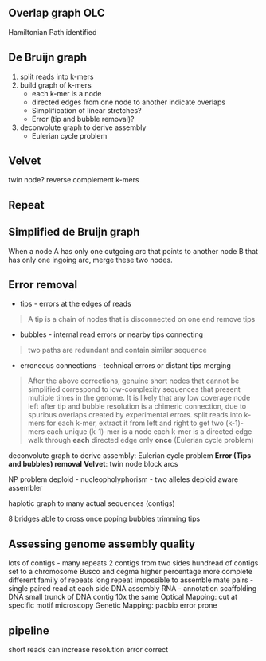 ## Overlap graph OLC
Hamiltonian Path identified
## De Bruijn graph
1. split reads into k-mers
2. build graph of k-mers
	* each k-mer is a node
	* directed edges from one node to another indicate overlaps
	* Simplification of linear stretches?
	* Error (tip and bubble removal)?
3. deconvolute graph to derive assembly
	* Eulerian cycle problem
## Velvet
twin node?
reverse complement k-mers
## Repeat

## Simplified de Bruijn graph
When a node A has only one outgoing arc that points to another node B that has only one ingoing arc, merge these two nodes.
## Error removal
* tips - errors at the edges of reads
> A tip is a chain of nodes that is disconnected on one end
> remove tips
* bubbles - internal read errors or nearby tips connecting
> two paths are redundant and contain similar sequence
* erroneous connections - technical errors or distant tips merging
> After the above corrections, genuine short nodes that cannot be simplified correspond to low-complexity sequences that present multiple times in the genome.
> It is likely that any low coverage node left after tip and bubble resolution is a chimeric connection, due to spurious overlaps created by experimental errors.
split reads into k-mers
for each k-mer, extract it from left and right to get two (k-1)-mers
each unique (k-1)-mer is a node
each k-mer is a directed edge 
walk through **each** directed edge only **once** (Eulerian cycle problem)

deconvolute graph to derive assembly: Eulerian cycle problem
**Error (Tips and bubbles) removal**
**Velvet**: twin node block arcs 


NP problem 
deploid - nucleopholyphorism - two alleles
deploid aware assembler

haplotic
graph to many actual sequences (contigs)

8 bridges able to cross once
poping bubbles trimming tips

## Assessing genome assembly quality
lots of contigs - many repeats
2 contigs from two sides 
hundread of contigs set to a chromosome
Busco and cegma higher percentage more complete
 different family of repeats 
 long repeat impossible to assemble
 mate pairs - single paired read at each side
 DNA assembly
 RNA - annotation
 scaffolding DNA
 small trunck of DNA 
 contig
 10x the same
 Optical Mapping: cut at specific motif microscopy
 Genetic Mapping:
 pacbio error prone

## pipeline

 short reads can increase resolution 
 error correct 

<!--stackedit_data:
eyJoaXN0b3J5IjpbLTQyMjU0Njk2NSwtMjIyMTY3MTA0LDE3MT
A5NTM0MTgsMTM5NzkwNzUxMiwtMTUzODI1MDE5MiwtMTQxNTMy
MDU5NiwtMTgwNjI5NjYyNSwyMDEyNzI3NzcxLC0xOTEwMDUyMj
kxLC0xMTk3NzYwMDQsLTU3NTk0MzQ4NywtMTI0NTk4MTkxMSwt
NTc4NDI2NzExLDUzNjg1MTkwNSw0Mzg3MzEyMDksMTQ0MzAwMz
k0MywtMTQxMDIyNDgzLC0yMDQ2MDk0OTgxLC05NDA5NjY0MzYs
LTE5Njc5MTEzNzhdfQ==
-->